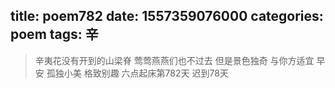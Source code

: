 title: poem782
date: 1557359076000
categories: poem
tags: 辛
---
> 辛夷花没有开到的山梁脊
莺莺燕燕们也不过去
但是景色独奇
与你方适宜
早安
孤独小美
格致别趣
六点起床第782天 迟到78天